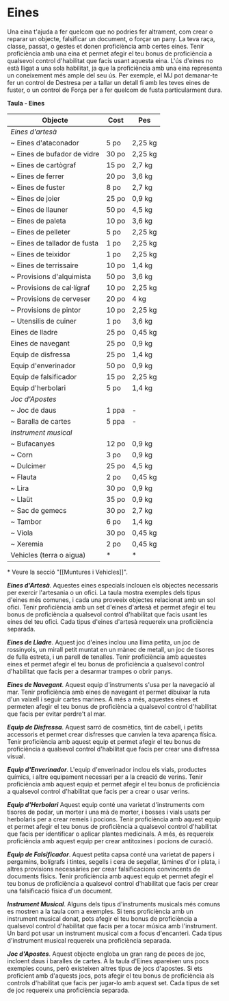 # Eines

Una eina t'ajuda a fer quelcom que no podries fer altrament, com crear o reparar un objecte, falsificar un document, o forçar un pany. La teva raça, classe, passat, o gestes et donen proficiència amb certes eines. Tenir proficiència amb una eina et permet afegir el teu bonus de proficiència a qualsevol control d'habilitat que facis usant aquesta eina. L'ús d'eines no està lligat a una sola habilitat, ja que la proficiència amb una eina representa un coneixement més ample del seu ús. Per exemple, el MJ pot demanar-te fer un control de Destresa per a tallar un detall fi amb les teves eines de fuster, o un control de Força per a fer quelcom de fusta particularment dura.

**Taula - Eines**

| Objecte | Cost | Pes |
| ---- | ---- | ---- |
| *Eines d'artesà* |  |  |
| ~ Eines d'ataconador | 5 po | 2,25 kg |
| ~ Eines de bufador de vidre | 30 po | 2,25 kg |
| ~ Eines de cartògraf | 15 po | 2,7 kg |
| ~ Eines de ferrer | 20 po | 3,6 kg |
| ~ Eines de fuster | 8 po | 2,7 kg |
| ~ Eines de joier | 25 po | 0,9 kg |
| ~ Eines de llauner | 50 po | 4,5 kg |
| ~ Eines de paleta | 10 po | 3,6 kg |
| ~ Eines de pelleter | 5 po | 2,25 kg |
| ~ Eines de tallador de fusta | 1 po | 2,25 kg |
| ~ Eines de teixidor | 1 po | 2,25 kg |
| ~ Eines de terrissaire | 10 po | 1,4 kg |
| ~ Provisions d'alquimista | 50 po | 3,6 kg |
| ~ Provisions de cal·lígraf | 10 po | 2,25 kg |
| ~ Provisions de cerveser | 20 po | 4 kg |
| ~ Provisions de pintor | 10 po | 2,25 kg |
| ~ Utensilis de cuiner | 1 po | 3,6 kg |
| Eines de lladre | 25 po | 0,45 kg |
| Eines de navegant | 25 po | 0,9 kg |
| Equip de disfressa | 25 po | 1,4 kg |
| Equip d'enverinador | 50 po | 0,9 kg |
| Equip de falsificador | 15 po | 2,25 kg |
| Equip d'herbolari | 5 po | 1,4 kg |
| *Joc d'Apostes* |  |  |
| ~ Joc de daus | 1 ppa | - |
| ~ Baralla de cartes | 5 ppa | - |
| *Instrument musical* |  |  |
| ~ Bufacanyes | 12 po | 0,9 kg |
| ~ Corn | 3 po | 0,9 kg |
| ~ Dulcimer | 25 po | 4,5 kg |
| ~ Flauta | 2 po | 0,45 kg |
| ~ Lira | 30 po | 0,9 kg |
| ~ Llaüt | 35 po | 0,9 kg |
| ~ Sac de gemecs | 30 po | 2,7 kg |
| ~ Tambor | 6 po | 1,4 kg |
| ~ Viola | 30 po | 0,45 kg |
| ~ Xeremia | 2 po | 0,45 kg |
| Vehicles (terra o aigua) | * | * |

\* Veure la secció "[[Muntures i Vehicles]]".

***Eines d'Artesà***. Aquestes eines especials inclouen els objectes necessaris per exercir l'artesania o un ofici. La taula mostra exemples dels tipus d'eines més comunes, i cada una proveeix objectes relacionat amb un sol ofici. Tenir proficiència amb un set d'eines d'artesà et permet afegir el teu bonus de proficiència a qualsevol control d'habilitat que facis usant les eines del teu ofici. Cada tipus d'eines d'artesà requereix una proficiència separada.

***Eines de Lladre***. Aquest joc d'eines inclou una llima petita, un joc de rossinyols, un mirall petit muntat en un mànec de metall, un joc de tisores de fulla estreta, i un parell de tenalles. Tenir proficiència amb aquestes eines et permet afegir el teu bonus de proficiència a qualsevol control d'habilitat que facis per a desarmar trampes o obrir panys.

***Eines de Navegant***. Aquest equip d'instruments s'usa per la navegació al mar. Tenir proficiència amb eines de navegant et permet dibuixar la ruta d'un vaixell i seguir cartes marines. A més a més, aquestes eines et permeten afegir el teu bonus de proficiència a qualsevol control d'habilitat que facis per evitar perdre't al mar.

***Equip de Disfressa***. Aquest sarró de cosmètics, tint de cabell, i petits accessoris et permet crear disfresses que canvien la teva aparença física. Tenir proficiència amb aquest equip et permet afegir el teu bonus de proficiència a qualsevol control d'habilitat que facis per crear una disfressa visual.

***Equip d'Enverinador***. L'equip d'enverinador inclou els vials, productes químics, i altre equipament necessari per a la creació de verins. Tenir proficiència amb aquest equip et permet afegir el teu bonus de proficiència a qualsevol control d'habilitat que facis per a crear o usar verins.

***Equip d'Herbolari***
Aquest equip conté una varietat d'instruments com tisores de podar, un morter i una mà de morter, i bosses i vials usats per herbolaris per a crear remeis i pocions. Tenir proficiència amb aquest equip et permet afegir el teu bonus de proficiència a qualsevol control d'habilitat que facis per identificar o aplicar plantes medicinals. A més, és requereix proficiència amb aquest equip per crear antitoxines i pocions de curació.

***Equip de Falsificador***. Aquest petita capsa conté una varietat de papers i pergamins, bolígrafs i tintes, segells i cera de segellar, làmines d'or i plata, i altres provisions necessàries per crear falsificacions convincents de documents físics. Tenir proficiència amb aquest equip et permet afegir el teu bonus de proficiència a qualsevol control d'habilitat que facis per crear una falsificació física d'un document.

***Instrument Musical***. Alguns dels tipus d'instruments musicals més comuns es mostren a la taula com a exemples. Si tens proficiència amb un instrument musical donat, pots afegir el teu bonus de proficiència a qualsevol control d'habilitat que facis per a tocar música amb l'instrument. Un bard pot usar un instrument musical com a focus d'encanteri. Cada tipus d'instrument musical requereix una proficiència separada.

***Joc d'Apostes***. Aquest objecte engloba un gran rang de peces de joc, incloent daus i baralles de cartes. A la taula d'Eines apareixen uns pocs exemples couns, però existeixen altres tipus de jocs d'apostes. Si ets proficient amb d'aquests jocs, pots afegir el teu bonus de proficiència als controls d'habilitat que facis per jugar-lo amb aquest set. Cada tipus de set de joc requereix una proficiència separada.